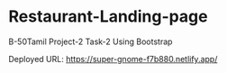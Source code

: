 # Restaurant-Landing-page
B-50Tamil Project-2 Task-2 Using Bootstrap

Deployed URL: https://super-gnome-f7b880.netlify.app/
